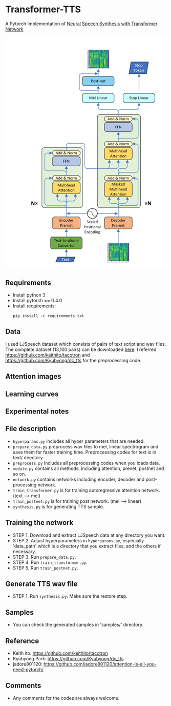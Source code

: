 # Transformer-TTS
A Pytorch Implementation of [Neural Speech Synthesis with Transformer Network](https://arxiv.org/abs/1809.08895)

<img src="png/model.png">

## Requirements
  * Install python 3
  * Install pytorch == 0.4.0
  * Install requirements:
    ```
   	pip install -r requirements.txt
   	```

## Data
I used LJSpeech dataset which consists of pairs of text script and wav files. The complete dataset (13,100 pairs) can be downloaded [here](https://keithito.com/LJ-Speech-Dataset/). I referred https://github.com/keithito/tacotron and https://github.com/Kyubyong/dc_tts for the preprocessing code.

## Attention images

## Learning curves

## Experimental notes

## File description
  * `hyperparams.py` includes all hyper parameters that are needed.
  * `prepare_data.py` preprocess wav files to mel, linear spectrogram and save them for faster training time. Preprocessing codes for text is in text/ directory.
  * `preprocess.py` includes all preprocessing codes when you loads data.
  * `module.py` contains all methods, including attention, prenet, postnet and so on.
  * `network.py` contains networks including encoder, decoder and post-processing network.
  * `train_transformer.py` is for training autoregressive attention network. (text --> mel)
  * `train_postnet.py` is for training post network. (mel --> linear)
  * `synthesis.py` is for generating TTS sample.

## Training the network
  * STEP 1. Download and extract LJSpeech data at any directory you want.
  * STEP 2. Adjust hyperparameters in `hyperparams.py`, especially 'data_path' which is a directory that you extract files, and the others if necessary.
  * STEP 3. Run `prepare_data.py`.
  * STEP 4. Run `train_transformer.py`.
  * STEP 5. Run `train_postnet.py`.

## Generate TTS wav file
  * STEP 1. Run `synthesis.py`. Make sure the restore step. 

## Samples
  * You can check the generated samples in 'samples/' directory.

## Reference
  * Keith ito: https://github.com/keithito/tacotron
  * Kyubyong Park: https://github.com/Kyubyong/dc_tts
  * jadore801120: https://github.com/jadore801120/attention-is-all-you-need-pytorch/

## Comments
  * Any comments for the codes are always welcome.

